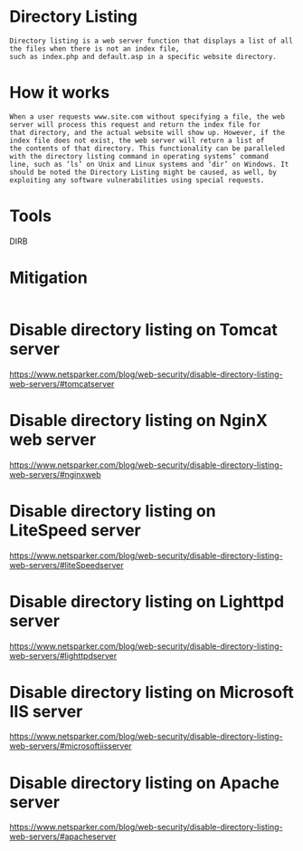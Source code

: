 # Directory Listing 
~~~
Directory listing is a web server function that displays a list of all the files when there is not an index file, 
such as index.php and default.asp in a specific website directory. 
~~~ 

# How it works 
~~~
When a user requests www.site.com without specifying a file, the web server will process this request and return the index file for 
that directory, and the actual website will show up. However, if the index file does not exist, the web server will return a list of 
the contents of that directory. This functionality can be paralleled with the directory listing command in operating systems’ command 
line, such as ‘ls’ on Unix and Linux systems and ‘dir’ on Windows. It should be noted the Directory Listing might be caused, as well, by exploiting any software vulnerabilities using special requests.
~~~
# Tools 

DIRB 

# Mitigation 
~~~ 
~~~
# Disable directory listing on Tomcat server
https://www.netsparker.com/blog/web-security/disable-directory-listing-web-servers/#tomcatserver 

# Disable directory listing on NginX web server
https://www.netsparker.com/blog/web-security/disable-directory-listing-web-servers/#nginxweb 

# Disable directory listing on LiteSpeed server
https://www.netsparker.com/blog/web-security/disable-directory-listing-web-servers/#liteSpeedserver 

# Disable directory listing on Lighttpd server
https://www.netsparker.com/blog/web-security/disable-directory-listing-web-servers/#lighttpdserver 

# Disable directory listing on Microsoft IIS server
https://www.netsparker.com/blog/web-security/disable-directory-listing-web-servers/#microsoftiisserver 

# Disable directory listing on Apache server
https://www.netsparker.com/blog/web-security/disable-directory-listing-web-servers/#apacheserver 

